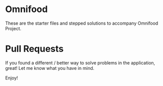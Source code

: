 # Omnifood

These are the starter files and stepped solutions to accompany Omnifood Project.

# Pull Requests
If you found a different / better way to solve problems in the application, great! Let me know what you have in mind.

Enjoy!
